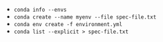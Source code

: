  - ```conda info --envs```
 - ```conda create --name myenv --file spec-file.txt```
 - ```conda env create -f environment.yml```
 - ```conda list --explicit > spec-file.txt```
